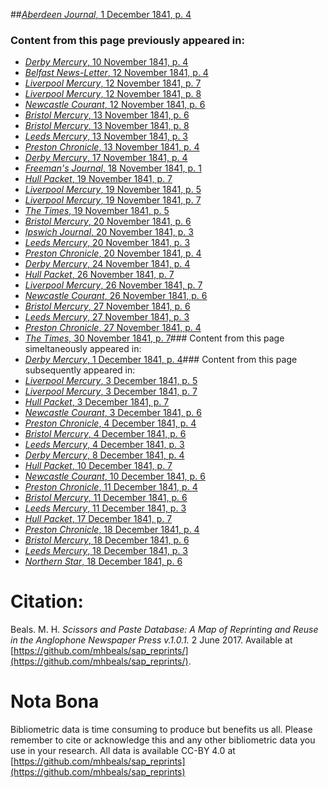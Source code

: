 ##[*Aberdeen Journal*, 1 December 1841, p. 4](https://mhbeals.github.io/sap_html/Aberdeen-Journal/Aberdeen-Journal-1-December-1841-p-4)

### Content from this page previously appeared in:
+ [*Derby Mercury*, 10 November 1841, p. 4](https://mhbeals.github.io/sap_html/Derby-Mercury/Derby-Mercury-10-November-1841-p-4)
+ [*Belfast News-Letter*, 12 November 1841, p. 4](https://mhbeals.github.io/sap_html/Belfast-News-Letter/Belfast-News-Letter-12-November-1841-p-4)
+ [*Liverpool Mercury*, 12 November 1841, p. 7](https://mhbeals.github.io/sap_html/Liverpool-Mercury/Liverpool-Mercury-12-November-1841-p-7)
+ [*Liverpool Mercury*, 12 November 1841, p. 8](https://mhbeals.github.io/sap_html/Liverpool-Mercury/Liverpool-Mercury-12-November-1841-p-8)
+ [*Newcastle Courant*, 12 November 1841, p. 6](https://mhbeals.github.io/sap_html/Newcastle-Courant/Newcastle-Courant-12-November-1841-p-6)
+ [*Bristol Mercury*, 13 November 1841, p. 6](https://mhbeals.github.io/sap_html/Bristol-Mercury/Bristol-Mercury-13-November-1841-p-6)
+ [*Bristol Mercury*, 13 November 1841, p. 8](https://mhbeals.github.io/sap_html/Bristol-Mercury/Bristol-Mercury-13-November-1841-p-8)
+ [*Leeds Mercury*, 13 November 1841, p. 3](https://mhbeals.github.io/sap_html/Leeds-Mercury/Leeds-Mercury-13-November-1841-p-3)
+ [*Preston Chronicle*, 13 November 1841, p. 4](https://mhbeals.github.io/sap_html/Preston-Chronicle/Preston-Chronicle-13-November-1841-p-4)
+ [*Derby Mercury*, 17 November 1841, p. 4](https://mhbeals.github.io/sap_html/Derby-Mercury/Derby-Mercury-17-November-1841-p-4)
+ [*Freeman's Journal*, 18 November 1841, p. 1](https://mhbeals.github.io/sap_html/Freeman's-Journal/Freeman's-Journal-18-November-1841-p-1)
+ [*Hull Packet*, 19 November 1841, p. 7](https://mhbeals.github.io/sap_html/Hull-Packet/Hull-Packet-19-November-1841-p-7)
+ [*Liverpool Mercury*, 19 November 1841, p. 5](https://mhbeals.github.io/sap_html/Liverpool-Mercury/Liverpool-Mercury-19-November-1841-p-5)
+ [*Liverpool Mercury*, 19 November 1841, p. 7](https://mhbeals.github.io/sap_html/Liverpool-Mercury/Liverpool-Mercury-19-November-1841-p-7)
+ [*The Times*, 19 November 1841, p. 5](https://mhbeals.github.io/sap_html/The-Times/The-Times-19-November-1841-p-5)
+ [*Bristol Mercury*, 20 November 1841, p. 6](https://mhbeals.github.io/sap_html/Bristol-Mercury/Bristol-Mercury-20-November-1841-p-6)
+ [*Ipswich Journal*, 20 November 1841, p. 3](https://mhbeals.github.io/sap_html/Ipswich-Journal/Ipswich-Journal-20-November-1841-p-3)
+ [*Leeds Mercury*, 20 November 1841, p. 3](https://mhbeals.github.io/sap_html/Leeds-Mercury/Leeds-Mercury-20-November-1841-p-3)
+ [*Preston Chronicle*, 20 November 1841, p. 4](https://mhbeals.github.io/sap_html/Preston-Chronicle/Preston-Chronicle-20-November-1841-p-4)
+ [*Derby Mercury*, 24 November 1841, p. 4](https://mhbeals.github.io/sap_html/Derby-Mercury/Derby-Mercury-24-November-1841-p-4)
+ [*Hull Packet*, 26 November 1841, p. 7](https://mhbeals.github.io/sap_html/Hull-Packet/Hull-Packet-26-November-1841-p-7)
+ [*Liverpool Mercury*, 26 November 1841, p. 7](https://mhbeals.github.io/sap_html/Liverpool-Mercury/Liverpool-Mercury-26-November-1841-p-7)
+ [*Newcastle Courant*, 26 November 1841, p. 6](https://mhbeals.github.io/sap_html/Newcastle-Courant/Newcastle-Courant-26-November-1841-p-6)
+ [*Bristol Mercury*, 27 November 1841, p. 6](https://mhbeals.github.io/sap_html/Bristol-Mercury/Bristol-Mercury-27-November-1841-p-6)
+ [*Leeds Mercury*, 27 November 1841, p. 3](https://mhbeals.github.io/sap_html/Leeds-Mercury/Leeds-Mercury-27-November-1841-p-3)
+ [*Preston Chronicle*, 27 November 1841, p. 4](https://mhbeals.github.io/sap_html/Preston-Chronicle/Preston-Chronicle-27-November-1841-p-4)
+ [*The Times*, 30 November 1841, p. 7](https://mhbeals.github.io/sap_html/The-Times/The-Times-30-November-1841-p-7)### Content from this page simeltaneously appeared in:
+ [*Derby Mercury*, 1 December 1841, p. 4](https://mhbeals.github.io/sap_html/Derby-Mercury/Derby-Mercury-1-December-1841-p-4)### Content from this page subsequently appeared in:
+ [*Liverpool Mercury*, 3 December 1841, p. 5](https://mhbeals.github.io/sap_html/Liverpool-Mercury/Liverpool-Mercury-3-December-1841-p-5)
+ [*Liverpool Mercury*, 3 December 1841, p. 7](https://mhbeals.github.io/sap_html/Liverpool-Mercury/Liverpool-Mercury-3-December-1841-p-7)
+ [*Hull Packet*, 3 December 1841, p. 7](https://mhbeals.github.io/sap_html/Hull-Packet/Hull-Packet-3-December-1841-p-7)
+ [*Newcastle Courant*, 3 December 1841, p. 6](https://mhbeals.github.io/sap_html/Newcastle-Courant/Newcastle-Courant-3-December-1841-p-6)
+ [*Preston Chronicle*, 4 December 1841, p. 4](https://mhbeals.github.io/sap_html/Preston-Chronicle/Preston-Chronicle-4-December-1841-p-4)
+ [*Bristol Mercury*, 4 December 1841, p. 6](https://mhbeals.github.io/sap_html/Bristol-Mercury/Bristol-Mercury-4-December-1841-p-6)
+ [*Leeds Mercury*, 4 December 1841, p. 3](https://mhbeals.github.io/sap_html/Leeds-Mercury/Leeds-Mercury-4-December-1841-p-3)
+ [*Derby Mercury*, 8 December 1841, p. 4](https://mhbeals.github.io/sap_html/Derby-Mercury/Derby-Mercury-8-December-1841-p-4)
+ [*Hull Packet*, 10 December 1841, p. 7](https://mhbeals.github.io/sap_html/Hull-Packet/Hull-Packet-10-December-1841-p-7)
+ [*Newcastle Courant*, 10 December 1841, p. 6](https://mhbeals.github.io/sap_html/Newcastle-Courant/Newcastle-Courant-10-December-1841-p-6)
+ [*Preston Chronicle*, 11 December 1841, p. 4](https://mhbeals.github.io/sap_html/Preston-Chronicle/Preston-Chronicle-11-December-1841-p-4)
+ [*Bristol Mercury*, 11 December 1841, p. 6](https://mhbeals.github.io/sap_html/Bristol-Mercury/Bristol-Mercury-11-December-1841-p-6)
+ [*Leeds Mercury*, 11 December 1841, p. 3](https://mhbeals.github.io/sap_html/Leeds-Mercury/Leeds-Mercury-11-December-1841-p-3)
+ [*Hull Packet*, 17 December 1841, p. 7](https://mhbeals.github.io/sap_html/Hull-Packet/Hull-Packet-17-December-1841-p-7)
+ [*Preston Chronicle*, 18 December 1841, p. 4](https://mhbeals.github.io/sap_html/Preston-Chronicle/Preston-Chronicle-18-December-1841-p-4)
+ [*Bristol Mercury*, 18 December 1841, p. 6](https://mhbeals.github.io/sap_html/Bristol-Mercury/Bristol-Mercury-18-December-1841-p-6)
+ [*Leeds Mercury*, 18 December 1841, p. 3](https://mhbeals.github.io/sap_html/Leeds-Mercury/Leeds-Mercury-18-December-1841-p-3)
+ [*Northern Star*, 18 December 1841, p. 6](https://mhbeals.github.io/sap_html/Northern-Star/Northern-Star-18-December-1841-p-6)
                    
# Citation: 

Beals. M. H. *Scissors and Paste Database: A Map of Reprinting and Reuse in the Anglophone Newspaper Press v.1.0.1.* 2 June 2017. Available at [https://github.com/mhbeals/sap_reprints/](https://github.com/mhbeals/sap_reprints/). 
                    
# Nota Bona

Bibliometric data is time consuming to produce but benefits us all. Please remember to cite or acknowledge this and any other bibliometric data you use in your research. All data is available CC-BY 4.0 at [https://github.com/mhbeals/sap_reprints](https://github.com/mhbeals/sap_reprints)